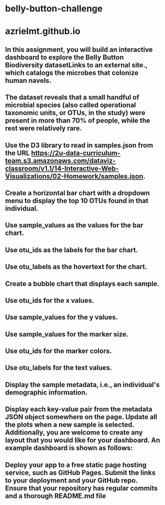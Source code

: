 # belly-button-challenge

# azrielmt.github.io

## In this assignment, you will build an interactive dashboard to explore the Belly Button Biodiversity datasetLinks to an external site., which catalogs the microbes that colonize human navels.

## The dataset reveals that a small handful of microbial species (also called operational taxonomic units, or OTUs, in the study) were present in more than 70% of people, while the rest were relatively rare.

## Use the D3 library to read in samples.json from the URL https://2u-data-curriculum-team.s3.amazonaws.com/dataviz-classroom/v1.1/14-Interactive-Web-Visualizations/02-Homework/samples.json.

## Create a horizontal bar chart with a dropdown menu to display the top 10 OTUs found in that individual.

## Use sample_values as the values for the bar chart.

## Use otu_ids as the labels for the bar chart.

## Use otu_labels as the hovertext for the chart.

## Create a bubble chart that displays each sample.

## Use otu_ids for the x values.

## Use sample_values for the y values.

## Use sample_values for the marker size.

## Use otu_ids for the marker colors.

## Use otu_labels for the text values.

## Display the sample metadata, i.e., an individual's demographic information.

## Display each key-value pair from the metadata JSON object somewhere on the page. Update all the plots when a new sample is selected. Additionally, you are welcome to create any layout that you would like for your dashboard. An example dashboard is shown as follows:

## Deploy your app to a free static page hosting service, such as GitHub Pages. Submit the links to your deployment and your GitHub repo. Ensure that your repository has regular commits and a thorough README.md file